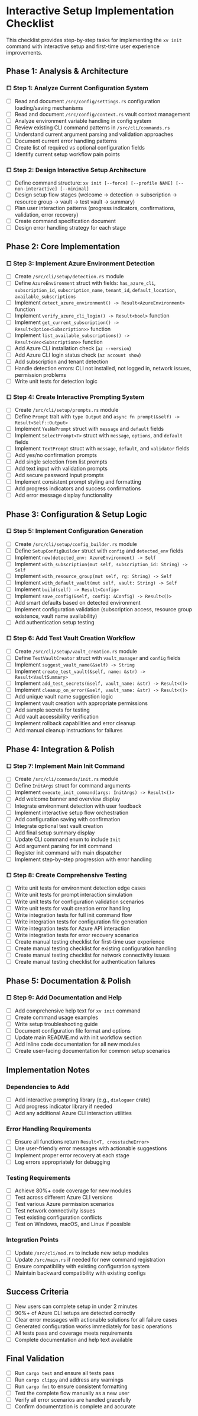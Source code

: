 # Interactive Setup Implementation Checklist

This checklist provides step-by-step tasks for implementing the `xv init` command with interactive setup and first-time user experience improvements.

## Phase 1: Analysis & Architecture

### □ Step 1: Analyze Current Configuration System
- [ ] Read and document `/src/config/settings.rs` configuration loading/saving mechanisms
- [ ] Read and document `/src/config/context.rs` vault context management
- [ ] Analyze environment variable handling in config system
- [ ] Review existing CLI command patterns in `/src/cli/commands.rs`
- [ ] Understand current argument parsing and validation approaches
- [ ] Document current error handling patterns
- [ ] Create list of required vs optional configuration fields
- [ ] Identify current setup workflow pain points

### □ Step 2: Design Interactive Setup Architecture
- [ ] Define command structure: `xv init [--force] [--profile NAME] [--non-interactive] [--minimal]`
- [ ] Design setup flow stages (welcome → detection → subscription → resource group → vault → test vault → summary)
- [ ] Plan user interaction patterns (progress indicators, confirmations, validation, error recovery)
- [ ] Create command specification document
- [ ] Design error handling strategy for each stage

## Phase 2: Core Implementation

### □ Step 3: Implement Azure Environment Detection
- [ ] Create `/src/cli/setup/detection.rs` module
- [ ] Define `AzureEnvironment` struct with fields: `has_azure_cli`, `subscription_id`, `subscription_name`, `tenant_id`, `default_location`, `available_subscriptions`
- [ ] Implement `detect_azure_environment() -> Result<AzureEnvironment>` function
- [ ] Implement `verify_azure_cli_login() -> Result<bool>` function
- [ ] Implement `get_current_subscription() -> Result<Option<Subscription>>` function
- [ ] Implement `list_available_subscriptions() -> Result<Vec<Subscription>>` function
- [ ] Add Azure CLI installation check (`az --version`)
- [ ] Add Azure CLI login status check (`az account show`)
- [ ] Add subscription and tenant detection
- [ ] Handle detection errors: CLI not installed, not logged in, network issues, permission problems
- [ ] Write unit tests for detection logic

### □ Step 4: Create Interactive Prompting System
- [ ] Create `/src/cli/setup/prompts.rs` module
- [ ] Define `Prompt` trait with `type Output` and `async fn prompt(&self) -> Result<Self::Output>`
- [ ] Implement `YesNoPrompt` struct with `message` and `default` fields
- [ ] Implement `SelectPrompt<T>` struct with `message`, `options`, and `default` fields
- [ ] Implement `TextPrompt` struct with `message`, `default`, and `validator` fields
- [ ] Add yes/no confirmation prompts
- [ ] Add single selection from list prompts
- [ ] Add text input with validation prompts
- [ ] Add secure password input prompts
- [ ] Implement consistent prompt styling and formatting
- [ ] Add progress indicators and success confirmations
- [ ] Add error message display functionality

## Phase 3: Configuration & Setup Logic

### □ Step 5: Implement Configuration Generation
- [ ] Create `/src/cli/setup/config_builder.rs` module
- [ ] Define `SetupConfigBuilder` struct with `config` and `detected_env` fields
- [ ] Implement `new(detected_env: AzureEnvironment) -> Self`
- [ ] Implement `with_subscription(mut self, subscription_id: String) -> Self`
- [ ] Implement `with_resource_group(mut self, rg: String) -> Self`
- [ ] Implement `with_default_vault(mut self, vault: String) -> Self`
- [ ] Implement `build(self) -> Result<Config>`
- [ ] Implement `save_config(&self, config: &Config) -> Result<()>`
- [ ] Add smart defaults based on detected environment
- [ ] Implement configuration validation (subscription access, resource group existence, vault name availability)
- [ ] Add authentication setup testing

### □ Step 6: Add Test Vault Creation Workflow
- [ ] Create `/src/cli/setup/vault_creation.rs` module
- [ ] Define `TestVaultCreator` struct with `vault_manager` and `config` fields
- [ ] Implement `suggest_vault_name(&self) -> String`
- [ ] Implement `create_test_vault(&self, name: &str) -> Result<VaultSummary>`
- [ ] Implement `add_test_secrets(&self, vault_name: &str) -> Result<()>`
- [ ] Implement `cleanup_on_error(&self, vault_name: &str) -> Result<()>`
- [ ] Add unique vault name suggestion logic
- [ ] Implement vault creation with appropriate permissions
- [ ] Add sample secrets for testing
- [ ] Add vault accessibility verification
- [ ] Implement rollback capabilities and error cleanup
- [ ] Add manual cleanup instructions for failures

## Phase 4: Integration & Polish

### □ Step 7: Implement Main Init Command
- [ ] Create `/src/cli/commands/init.rs` module
- [ ] Define `InitArgs` struct for command arguments
- [ ] Implement `execute_init_command(args: InitArgs) -> Result<()>`
- [ ] Add welcome banner and overview display
- [ ] Integrate environment detection with user feedback
- [ ] Implement interactive setup flow orchestration
- [ ] Add configuration saving with confirmation
- [ ] Integrate optional test vault creation
- [ ] Add final setup summary display
- [ ] Update CLI command enum to include `Init`
- [ ] Add argument parsing for init command
- [ ] Register init command with main dispatcher
- [ ] Implement step-by-step progression with error handling

### □ Step 8: Create Comprehensive Testing
- [ ] Write unit tests for environment detection edge cases
- [ ] Write unit tests for prompt interaction simulation
- [ ] Write unit tests for configuration validation scenarios
- [ ] Write unit tests for vault creation error handling
- [ ] Write integration tests for full init command flow
- [ ] Write integration tests for configuration file generation
- [ ] Write integration tests for Azure API interaction
- [ ] Write integration tests for error recovery scenarios
- [ ] Create manual testing checklist for first-time user experience
- [ ] Create manual testing checklist for existing configuration handling
- [ ] Create manual testing checklist for network connectivity issues
- [ ] Create manual testing checklist for authentication failures

## Phase 5: Documentation & Polish

### □ Step 9: Add Documentation and Help
- [ ] Add comprehensive help text for `xv init` command
- [ ] Create command usage examples
- [ ] Write setup troubleshooting guide
- [ ] Document configuration file format and options
- [ ] Update main README.md with init workflow section
- [ ] Add inline code documentation for all new modules
- [ ] Create user-facing documentation for common setup scenarios

## Implementation Notes

### Dependencies to Add
- [ ] Add interactive prompting library (e.g., `dialoguer` crate)
- [ ] Add progress indicator library if needed
- [ ] Add any additional Azure CLI interaction utilities

### Error Handling Requirements
- [ ] Ensure all functions return `Result<T, crosstacheError>`
- [ ] Use user-friendly error messages with actionable suggestions
- [ ] Implement proper error recovery at each stage
- [ ] Log errors appropriately for debugging

### Testing Requirements
- [ ] Achieve 80%+ code coverage for new modules
- [ ] Test across different Azure CLI versions
- [ ] Test various Azure permission scenarios
- [ ] Test network connectivity issues
- [ ] Test existing configuration conflicts
- [ ] Test on Windows, macOS, and Linux if possible

### Integration Points
- [ ] Update `/src/cli/mod.rs` to include new setup modules
- [ ] Update `/src/main.rs` if needed for new command registration
- [ ] Ensure compatibility with existing configuration system
- [ ] Maintain backward compatibility with existing configs

## Success Criteria
- [ ] New users can complete setup in under 2 minutes
- [ ] 90%+ of Azure CLI setups are detected correctly
- [ ] Clear error messages with actionable solutions for all failure cases
- [ ] Generated configuration works immediately for basic operations
- [ ] All tests pass and coverage meets requirements
- [ ] Complete documentation and help text available

## Final Validation
- [ ] Run `cargo test` and ensure all tests pass
- [ ] Run `cargo clippy` and address any warnings
- [ ] Run `cargo fmt` to ensure consistent formatting
- [ ] Test the complete flow manually as a new user
- [ ] Verify all error scenarios are handled gracefully
- [ ] Confirm documentation is complete and accurate